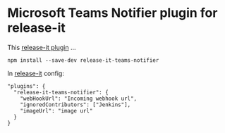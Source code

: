 # Microsoft Teams Notifier plugin for release-it

This [release-it plugin](https://github.com/release-it/release-it/blob/master/docs/plugins/README.md) ...

```
npm install --save-dev release-it-teams-notifier
```

In [release-it](https://github.com/release-it/release-it) config:

```
"plugins": {
  "release-it-teams-notifier": {
    "webHookUrl": "Incoming webhook url",
    "ignoredContributors": ["Jenkins"],
    "imageUrl": "image url"
  }
}
```
